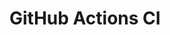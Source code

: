 # GitHub Actions CI











































































































































































































































































































































































































































































































































































































































































































































































































































































































































































































































































































































































































































































































































































































































































































































































































































































































































































































































































































































































































































































































































































































































































































































































































































































































































































































































































































































































































































































































































































































































































































































































































































































































































































































